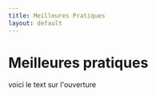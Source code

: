 ```yaml
---
title: Meilleures Pratiques
layout: default
---
```


# Meilleures pratiques

voici le text sur l'ouverture

